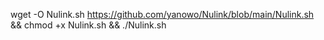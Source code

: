 wget -O Nulink.sh https://github.com/yanowo/Nulink/blob/main/Nulink.sh && chmod +x Nulink.sh && ./Nulink.sh
